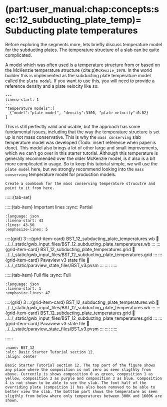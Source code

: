 (part:user_manual:chap:concepts:sec:12_subducting_plate_temp)=
Subducting plate temperatures
=============================

Before exploring the segments more, lets briefly discuss temperature model for the subducting plates. The temperature structure of a slab can be quite complicated. 

A model which was often used is a temperature structure from or based on the McKenzie temperature structure {cite:p}`McKenzie_1970`. In the world builder this is implemented as the subducting plate temperature model called the `plate model`. If you want to use this, you will need to provide a reference density and a plate velocity like so: 
```{code-block} json
---
lineno-start: 1
---
"temperature models":[
  {"model":"plate model", "density":3300, "plate velocity":0.02}
]
```

This is still perfectly valid and usable, but the approach has some fundamental issues, including that the way the temperature structure is set up is not mass conservative. This is why the `mass conserving` slab temperature model was developed (Todo: insert reference when paper is done). This model also brings a lot of other large and small improvements, which we can't go over in this starter tutorial. Although this temperature is generally recommended over the older McKenzie model, is it also is a bit more complicated in usage. So to keep this tutorial simple, we will use the `plate model` here, but we strongly recommend looking into the `mass conserving` temperature model for production models.

```{todo}
Create a cookbook for the mass conserving temperature strucutre and point to it from here.
```


::::::{tab-set}

:::::{tab-item} Important lines
:sync: Partial

```{literalinclude} ../../_static/gwb_input_files/BST_12_subducting_plate_temperatures.wb
:language: json
:lineno-start: 43
:lines: 43-50
:emphasize-lines: 5
```
::::{grid} 3
:::{grid-item-card} BST_12_subducting_plate_temperatures.wb
:link: ../../_static/gwb_input_files/BST_12_subducting_plate_temperatures.wb
:::
:::{grid-item-card} BST_12_subducting_plate_temperatures.grid
:link: ../../_static/gwb_input_files/BST_12_subducting_plate_temperatures.grid
:::
:::{grid-item-card} Pavaview v3 state file 
:link: ../../_static/paraview_state_files/BST_v3.pvsm
:::
::::
:::::

:::::{tab-item} Full file
:sync: Full


```{literalinclude} ../../_static/gwb_input_files/BST_12_subducting_plate_temperatures.wb
:language: json
:lineno-start: 1
:emphasize-lines: 47
```

::::{grid} 3
:::{grid-item-card} BST_12_subducting_plate_temperatures.wb
:link: ../../_static/gwb_input_files/BST_12_subducting_plate_temperatures.wb
:::
:::{grid-item-card} BST_12_subducting_plate_temperatures.grid
:link: ../../_static/gwb_input_files/BST_12_subducting_plate_temperatures.grid
:::
:::{grid-item-card} Pavaview v3 state file 
:link: ../../_static/paraview_state_files/BST_v3.pvsm
:::
::::
:::::

::::::


```{figure} ../../../../doc/sphinx/_static/images/user_manual/basic_starter_tutorial/BST_12.png
:name: BST_12
:alt: Basic Starter Tutorial section 12. 
:align: center

Basic Starter Tutorial section 12. The top part of the figure shows any place where the composition is not zero as seen sligthly from above. Currently is shows composition 0 as green, composition 1 as yellow, composition 2 as purple and composition 3 as blue. Composition 4 is not shown to be able to see the slab. The font half of the overriding plate (compsition 1) has also been removed to be able to better view the slab. The botttom part shows the temperature as seen sligthly from below where only temperatures between 300K and 1600K are shown. 
```